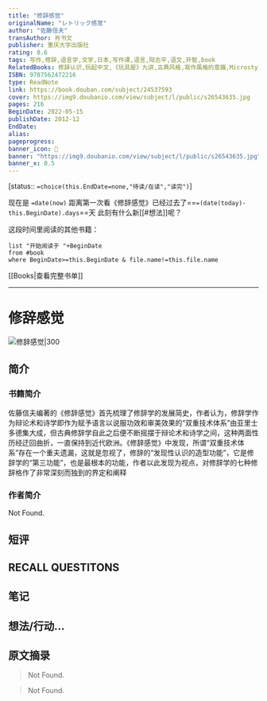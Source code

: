 ```yaml
---
title: "修辞感觉"
originalName: "レトリック感覚"
author: "佐藤信夫"
transAuthor: 肖书文
publisher: 重庆大学出版社
rating: 8.6
tags: 写作,修辞,语言学,文学,日本,写作课,语言,阳志平,语文,开智,book
RelatedBooks: 修辞认识,玩起中文,《玩具屋》九讲,古典风格,寫作風格的意識,Microstyle,TheGlamourofGrammar,翻译乃大道,你能写出好故事,文章讲话
ISBN: 9787562472216
type: ReadNote
link: https://book.douban.com/subject/24537593
cover: https://img9.doubanio.com/view/subject/l/public/s26543635.jpg
pages: 216
BeginDate: 2022-05-15
publishDate: 2012-12
EndDate:
alias:
pageprogress:
banner_icon: 📖
banner: "https://img9.doubanio.com/view/subject/l/public/s26543635.jpg"
banner_x: 0.5
---
```

[status:: `=choice(this.EndDate=none,"待读/在读","读完")`]

现在是 `=date(now)`
距离第一次看《修辞感觉》已经过去了==`=(date(today)-this.BeginDate).days`==天
此刻有什么新[[#想法]]呢？


这段时间里阅读的其他书籍：

```dataview
list "开始阅读于 "+BeginDate
from #book 
where BeginDate>=this.BeginDate & file.name!=this.file.name
```

[[Books|查看完整书单]]

---
# 修辞感觉

![修辞感觉|300](https://img9.doubanio.com/view/subject/l/public/s26543635.jpg)

## 简介
### 书籍简介

佐藤信夫编著的《修辞感觉》首先梳理了修辞学的发展简史，作者认为，修辞学作为辩论术和诗学即作为赋予语言以说服功效和审美效果的“双重技术体系”由亚里士多德集大成，但古典修辞学自此之后便不断摇摆于辩论术和诗学之间，这种两面性历经迂回曲折，一直保持到近代欧洲。《修辞感觉》中发现，所谓“双重技术体系”存在一个重夫遗漏，这就是忽视了，修辞的“发现性认识的造型功能”，它是修辞学的“第三功能”，也是最根本的功能，作者以此发现为视点，对修辞学的七种修辞格作了非常深刻而独到的界定和阐释


### 作者简介

Not Found.

## 短评

## RECALL QUESTITONS

## 笔记

## 想法/行动...

## 原文摘录
> Not Found.

> Not Found.

## 

